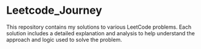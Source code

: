 # Leetcode_Journey
This repository contains my solutions to various LeetCode problems. Each solution includes a detailed explanation and analysis to help understand the approach and logic used to solve the problem.
